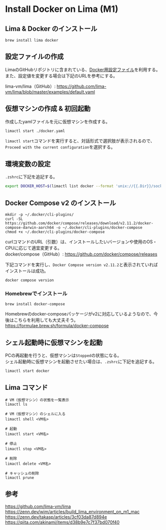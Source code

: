 # Install Docker on Lima (M1)

## Lima & Docker のインストール

```
brew install lima docker
```

## 設定ファイルの作成

LimaのGitHubリポジトリに含まれている、[Docker用設定ファイル](https://github.com/lima-vm/lima/blob/master/examples/docker.yaml)を利用する。<br>
また、設定値を変更する場合は下記のURLを参考にする。<br>

lima-vm/lima（GitHub）: https://github.com/lima-vm/lima/blob/master/examples/default.yaml

## 仮想マシンの作成 & 初回起動

作成したyamlファイルを元に仮想マシンを作成する。
```
limactl start ./docker.yaml
```

`limactl start`コマンドを実行すると、対話形式で選択肢が表示されるので、`Proceed with the current configuration`を選択する。<br>

## 環境変数の設定

`.zshrc`に下記を追記する。
```zsh
export DOCKER_HOST=$(limactl list docker --format 'unix://{{.Dir}}/sock/docker.sock')
```

## Docker Compose v2 のインストール

```
mkdir -p ~/.docker/cli-plugins/
curl -SL https://github.com/docker/compose/releases/download/v2.11.2/docker-compose-darwin-aarch64 -o ~/.docker/cli-plugins/docker-compose
chmod +x ~/.docker/cli-plugins/docker-compose
```
curlコマンドのURL（引数）は、インストールしたいバージョンや使用のOS・CPUに応じて適宜変更する。<br>
docker/compose（GitHub）: https://github.com/docker/compose/releases<br>

下記コマンドを実行し、`Docker Compose version v2.11.2`と表示されていればインストールは成功。
```
docker compose version
```

### Homebrewでインストール

```
brew install docker-compose
```

Homebrewのdocker-composeパッケージがv2に対応しているようなので、今後はこちらを利用しても大丈夫そう。<br>
https://formulae.brew.sh/formula/docker-compose

## シェル起動時に仮想マシンを起動

PCの再起動を行うと、仮想マシンは`Stopped`の状態になる。<br>
シェル起動時に仮想マシンを起動させたい場合は、`.zshrc`に下記を追記する。
```
limactl start docker
```

## Lima コマンド

```
# VM（仮想マシン）の状態を一覧表示
limactl ls

# VM（仮想マシン）のシェルに入る
limactl shell <VM名>

# 起動
limactl start <VM名>

# 停止
limactl stop <VM名>

# 削除
limactl delete <VM名>

# キャッシュの削除
limactl prune
```

## 参考

https://github.com/lima-vm/lima<br>
https://zenn.dev/wim/articles/build_lima_environment_on_m1_mac<br>
https://zenn.dev/takasp/articles/3cf03da87d894e<br>
https://qiita.com/akinami/items/d38b9e7c7f37bd070f40<br>
